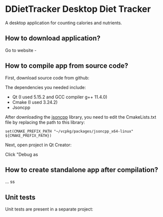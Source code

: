# DDietTracker Desktop Diet Tracker
A desktop application for counting calories and nutrients.

## How to download application?
Go to website - 

## How to compile app from source code?
First, download source code from github:

The dependencies you needed include:

- Qt (I used 5.15.2 and GCC compiler g++ 11.4.0)
- Cmake (I used 3.24.2)
- Jsoncpp

After downloading the [jsoncpp](https://github.com/open-source-parsers/jsoncpp) library, you need to edit the CmakeLists.txt file by replacing the path to this library:

```set(CMAKE_PREFIX_PATH "~/vcpkg/packages/jsoncpp_x64-linux" ${CMAKE_PREFIX_PATH})```

Next, open project in Qt Creator:

Click "Debug as 

## How to create standalone app after compilation?
...
ss 
## Unit tests
Unit tests are present in a separate project:
